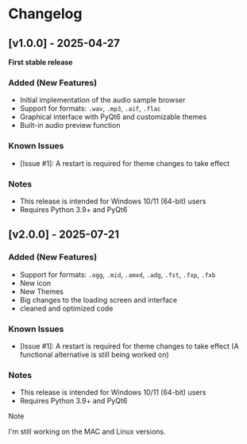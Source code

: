 # Changelog

## [v1.0.0] - 2025-04-27  
**First stable release**  

### Added (New Features)  
- Initial implementation of the audio sample browser  
- Support for formats: `.wav`, `.mp3`, `.aif`, `.flac`  
- Graphical interface with PyQt6 and customizable themes  
- Built-in audio preview function  

### Known Issues  
- [Issue #1]: A restart is required for theme changes to take effect

### Notes  
- This release is intended for Windows 10/11 (64-bit) users  
- Requires Python 3.9+ and PyQt6  


## [v2.0.0] - 2025-07-21  

### Added (New Features)
- Support for formats: `.ogg`, `.mid`, `.amxd`, `.adg`, `.fst`, `.fxp`, `.fxb`
- New icon
- New Themes
- Big changes to the loading screen and interface
- cleaned and optimized code

### Known Issues  
- [Issue #1]: A restart is required for theme changes to take effect
(A functional alternative is still being worked on)

### Notes  
- This release is intended for Windows 10/11 (64-bit) users  
- Requires Python 3.9+ and PyQt6  

> [!NOTE]
>
> I'm still working on the MAC and Linux versions.